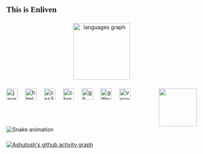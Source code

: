 <link rel="preconnect" href="https://fonts.googleapis.com">
<link rel="preconnect" href="https://fonts.gstatic.com" crossorigin>
<link href="https://fonts.googleapis.com/css2?family=Cormorant:ital,wght@0,300..700;1,300..700&family=DM+Sans:ital,opsz,wght@0,9..40,100..1000;1,9..40,100..1000&family=DM+Serif+Display:ital@0;1&family=Inter:ital,opsz,wght@0,14..32,100..900;1,14..32,100..900&family=Poppins:ital,wght@0,100;0,200;0,300;0,400;0,500;0,600;0,700;0,800;0,900;1,100;1,200;1,300;1,400;1,500;1,600;1,700;1,800;1,900&family=Space+Grotesk:wght@300..700&display=swap" rel="stylesheet">

<h2 align="left" style="font-family: 'DM Serif Display', serif;">This is Enliven</h2>

###

<div align="center">
  <img src="https://github-readme-stats.vercel.app/api/top-langs?username=ashishnegi777&locale=en&hide_title=false&layout=compact&card_width=320&langs_count=5&theme=github_dark&hide_border=true" height="150" alt="languages graph"  />
</div>

###

<img align="right" height="100" src="https://media4.giphy.com/media/v1.Y2lkPTc5MGI3NjExcmdiOXE4b2Y0aGExMjNnZmRwaGRmb2t1Mmt3NGlsNGdwa3N6dzRyMSZlcD12MV9pbnRlcm5hbF9naWZfYnlfaWQmY3Q9Zw/lPWg6alOSG3DlsBNnC/giphy.gif"  />

###

<div align="left">
  <img src="https://skillicons.dev/icons?i=js" height="30" alt="javascript logo"  />
  <img width="12" />
  <img src="https://skillicons.dev/icons?i=html" height="30" alt="html5 logo"  />
  <img width="12" />
  <img src="https://skillicons.dev/icons?i=css" height="30" alt="css3 logo"  />
  <img width="12" />
  <img src="https://skillicons.dev/icons?i=c" height="30" alt="c logo"  />
  <img width="12" />
  <img src="https://skillicons.dev/icons?i=git" height="30" alt="git logo"  />
  <img width="12" />
  <img src="https://skillicons.dev/icons?i=github" height="30" alt="github logo"  />
  <img width="12" />
  <img src="https://skillicons.dev/icons?i=vscode" height="30" alt="vscode logo"  />
</div>

###

<div align="left">
</div>

###

<br clear="both">

<img src="https://raw.githubusercontent.com/ashishnegi777/ashishnegi777/output/snake.svg" alt="Snake animation" />

###
[![Ashutosh's github activity graph](https://github-readme-activity-graph.vercel.app/graph?username=ashishnegi777&bg_color=000000&color=d5c8d4&line=ffffff&point=e15151&area=true&hide_border=true)](https://github.com/ashutosh00710/github-readme-activity-graph)

